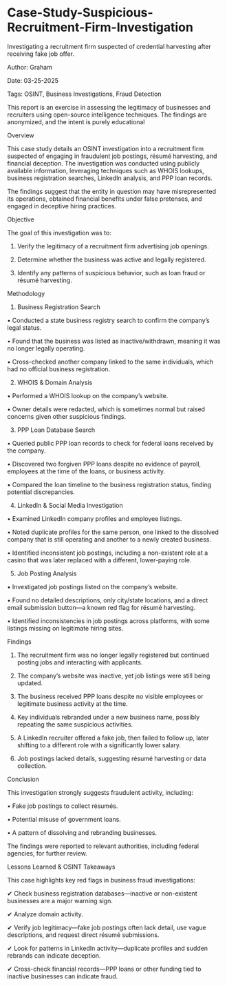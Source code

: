 # Case-Study-Suspicious-Recruitment-Firm-Investigation
Investigating a recruitment firm suspected of credential harvesting after receiving fake job offer.



Author: Graham

Date: 03-25-2025

Tags: OSINT, Business Investigations, Fraud Detection


This report is an exercise in assessing the legitimacy of businesses and recruiters using open-source intelligence techniques. The findings are anonymized, and the intent is purely educational



Overview



This case study details an OSINT investigation into a recruitment firm suspected of engaging in fraudulent job postings, résumé harvesting, and financial deception. The investigation was conducted using publicly available information, leveraging techniques such as WHOIS lookups, business registration searches, LinkedIn analysis, and PPP loan records.



The findings suggest that the entity in question may have misrepresented its operations, obtained financial benefits under false pretenses, and engaged in deceptive hiring practices.



Objective



The goal of this investigation was to:

1. Verify the legitimacy of a recruitment firm advertising job openings.

2. Determine whether the business was active and legally registered.

3. Identify any patterns of suspicious behavior, such as loan fraud or résumé harvesting.



Methodology



1. Business Registration Search

• Conducted a state business registry search to confirm the company’s legal status.

• Found that the business was listed as inactive/withdrawn, meaning it was no longer legally operating.

• Cross-checked another company linked to the same individuals, which had no official business registration.



2. WHOIS & Domain Analysis

• Performed a WHOIS lookup on the company’s website.

• Owner details were redacted, which is sometimes normal but raised concerns given other suspicious findings.



3. PPP Loan Database Search

• Queried public PPP loan records to check for federal loans received by the company.

• Discovered two forgiven PPP loans despite no evidence of payroll, employees at the time of the loans, or business activity.

• Compared the loan timeline to the business registration status, finding potential discrepancies.



4. LinkedIn & Social Media Investigation

• Examined LinkedIn company profiles and employee listings.

• Noted duplicate profiles for the same person, one linked to the dissolved company that is still operating and another to a newly created business.

• Identified inconsistent job postings, including a non-existent role at a casino that was later replaced with a different, lower-paying role.



5. Job Posting Analysis

• Investigated job postings listed on the company’s website.

• Found no detailed descriptions, only city/state locations, and a direct email submission button—a known red flag for résumé harvesting.

• Identified inconsistencies in job postings across platforms, with some listings missing on legitimate hiring sites.



Findings

1. The recruitment firm was no longer legally registered but continued posting jobs and interacting with applicants.

2. The company’s website was inactive, yet job listings were still being updated.

3. The business received PPP loans despite no visible employees or legitimate business activity at the time.

4. Key individuals rebranded under a new business name, possibly repeating the same suspicious activities.

5. A LinkedIn recruiter offered a fake job, then failed to follow up, later shifting to a different role with a significantly lower salary.

6. Job postings lacked details, suggesting résumé harvesting or data collection.



Conclusion



This investigation strongly suggests fraudulent activity, including:

• Fake job postings to collect résumés.

• Potential misuse of government loans.

• A pattern of dissolving and rebranding businesses.



The findings were reported to relevant authorities, including federal agencies, for further review.



Lessons Learned & OSINT Takeaways



This case highlights key red flags in business fraud investigations:

✔ Check business registration databases—inactive or non-existent businesses are a major warning sign.

✔ Analyze domain activity.

✔ Verify job legitimacy—fake job postings often lack detail, use vague descriptions, and request direct résumé submissions.

✔ Look for patterns in LinkedIn activity—duplicate profiles and sudden rebrands can indicate deception.

✔ Cross-check financial records—PPP loans or other funding tied to inactive businesses can indicate fraud.
